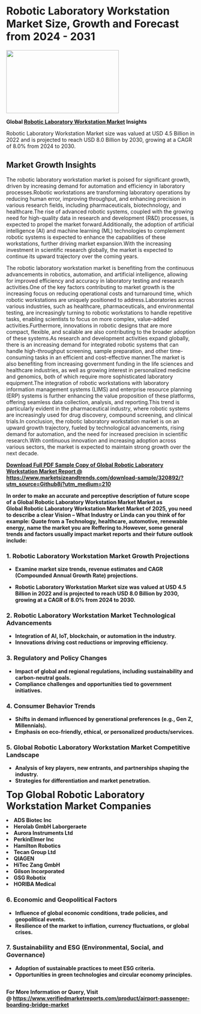 <H1>Robotic Laboratory Workstation Market Size, Growth and Forecast from 2024 - 2031</H1><img class="aligncenter size-medium wp-image-584254" src="https://thirdeyenews.in/wp-content/uploads/2024/09/Global-Market-Research-300x168.jpeg" alt="" width="300" height="168" /><p><strong>Global&nbsp;<a href="https://www.marketsizeandtrends.com/download-sample/320892/?utm_source=Github8j?utm_medium=210">Robotic Laboratory Workstation Market</a> Insights</strong></p><p>Robotic Laboratory Workstation Market size was valued at USD 4.5 Billion in 2022 and is projected to reach USD 8.0 Billion by 2030, growing at a CAGR of 8.0% from 2024 to 2030.</p><p><h2>Market Growth Insights</h2> <p>The robotic laboratory workstation market is poised for significant growth, driven by increasing demand for automation and efficiency in laboratory processes.Robotic workstations are transforming laboratory operations by reducing human error, improving throughput, and enhancing precision in various research fields, including pharmaceuticals, biotechnology, and healthcare.The rise of advanced robotic systems, coupled with the growing need for high-quality data in research and development (R&D) processes, is expected to propel the market forward.Additionally, the adoption of artificial intelligence (AI) and machine learning (ML) technologies to complement robotic systems is expected to enhance the capabilities of these workstations, further driving market expansion.With the increasing investment in scientific research globally, the market is expected to continue its upward trajectory over the coming years.</p> <p><strong><a href="#"></a></strong></p> <p>The robotic laboratory workstation market is benefiting from the continuous advancements in robotics, automation, and artificial intelligence, allowing for improved efficiency and accuracy in laboratory testing and research activities.One of the key factors contributing to market growth is the increasing focus on reducing operational costs and turnaround time, which robotic workstations are uniquely positioned to address.Laboratories across various industries, such as healthcare, pharmaceuticals, and environmental testing, are increasingly turning to robotic workstations to handle repetitive tasks, enabling scientists to focus on more complex, value-added activities.Furthermore, innovations in robotic designs that are more compact, flexible, and scalable are also contributing to the broader adoption of these systems.As research and development activities expand globally, there is an increasing demand for integrated robotic systems that can handle high-throughput screening, sample preparation, and other time-consuming tasks in an efficient and cost-effective manner.The market is also benefiting from increasing government funding in the life sciences and healthcare industries, as well as growing interest in personalized medicine and genomics, both of which require more sophisticated laboratory equipment.The integration of robotic workstations with laboratory information management systems (LIMS) and enterprise resource planning (ERP) systems is further enhancing the value proposition of these platforms, offering seamless data collection, analysis, and reporting.This trend is particularly evident in the pharmaceutical industry, where robotic systems are increasingly used for drug discovery, compound screening, and clinical trials.In conclusion, the robotic laboratory workstation market is on an upward growth trajectory, fueled by technological advancements, rising demand for automation, and the need for increased precision in scientific research.With continuous innovation and increasing adoption across various sectors, the market is expected to maintain strong growth over the next decade.<p><strong><a href="#"></p><p><span class=""><strong>Download Full PDF Sample Copy of Global Robotic Laboratory Workstation Market Report</strong> @ <a href="https://www.marketsizeandtrends.com/download-sample/320892/?utm_source=Github8j?utm_medium=210" target="_blank">https://www.marketsizeandtrends.com/download-sample/320892/?utm_source=Github8j?utm_medium=210</a></span></p><p>In order to make an accurate and perceptive description of future scope of a Global&nbsp;Robotic Laboratory Workstation Market Market as Global&nbsp;Robotic Laboratory Workstation Market Market of 2025, you need to describe a clear Vision &ndash; What Industry or Linda can you think of for example: Quote from a Technology, healthcare, automotive, renewable energy, name the market you are Reffering to.However, some general trends and factors usually impact market reports and their future outlook include:</p><h3>1.&nbsp;<strong>Robotic Laboratory Workstation Market Growth Projections</strong></h3><ul><li>Examine market size trends, revenue estimates and CAGR (Compounded Annual Growth Rate) projections.</li><li><p>Robotic Laboratory Workstation Market size was valued at USD 4.5 Billion in 2022 and is projected to reach USD 8.0 Billion by 2030, growing at a CAGR of 8.0% from 2024 to 2030.</p></li></ul><h3>2.&nbsp;<strong>Robotic Laboratory Workstation Market Technological Advancements</strong></h3><ul><li>Integration of AI, IoT, blockchain, or automation in the industry.</li><li>Innovations driving cost reductions or improving efficiency.</li></ul><h3>3.&nbsp;<strong>Regulatory and Policy Changes</strong></h3><ul><li>Impact of global and regional regulations, including sustainability and carbon-neutral goals.</li><li>Compliance challenges and opportunities tied to government initiatives.</li></ul><h3>4.&nbsp;<strong>Consumer Behavior Trends</strong></h3><ul><li>Shifts in demand influenced by generational preferences (e.g., Gen Z, Millennials).</li><li>Emphasis on eco-friendly, ethical, or personalized products/services.</li></ul><h3>5.&nbsp;<strong>Global Robotic Laboratory Workstation Market Competitive Landscape</strong></h3><ul><li>Analysis of key players, new entrants, and partnerships shaping the industry.</li><li>Strategies for differentiation and market penetration.</li></ul><p data-pm-slice="1 1 []"><span style="color: inherit; font-family: inherit; font-size: 25px;">Top Global Robotic Laboratory Workstation Market Companies</span></p><div class="" data-test-id=""><p><li>ADS Biotec Inc</li><li> Herolab GmbH Laborgeraete</li><li> Aurora Instruments Ltd</li><li> PerkinElmer Inc</li><li> Hamilton Robotics</li><li> Tecan Group Ltd</li><li> QIAGEN</li><li> HiTec Zang GmbH</li><li> Gilson Incorporated</li><li> GSG Robotix</li><li> HORIBA Medical</li></p></div><h3>6.&nbsp;<strong>Economic and Geopolitical Factors</strong></h3><ul><li>Influence of global economic conditions, trade policies, and geopolitical events.</li><li>Resilience of the market to inflation, currency fluctuations, or global crises.</li></ul><h3>7.&nbsp;<strong>Sustainability and ESG (Environmental, Social, and Governance)</strong></h3><ul><li>Adoption of sustainable practices to meet ESG criteria.</li><li>Opportunities in green technologies and circular economy principles.</li></ul><h2><strong style="font-size: 14px;">For More Information or Query, Visit @&nbsp;</strong><a style="background-color: #ffffff; font-size: 14px;" href="https://www.marketsizeandtrends.com/report/robotic-laboratory-workstation-market/" target="_blank">https://www.verifiedmarketreports.com/product/airport-passenger-boarding-bridge-market</a></h2>